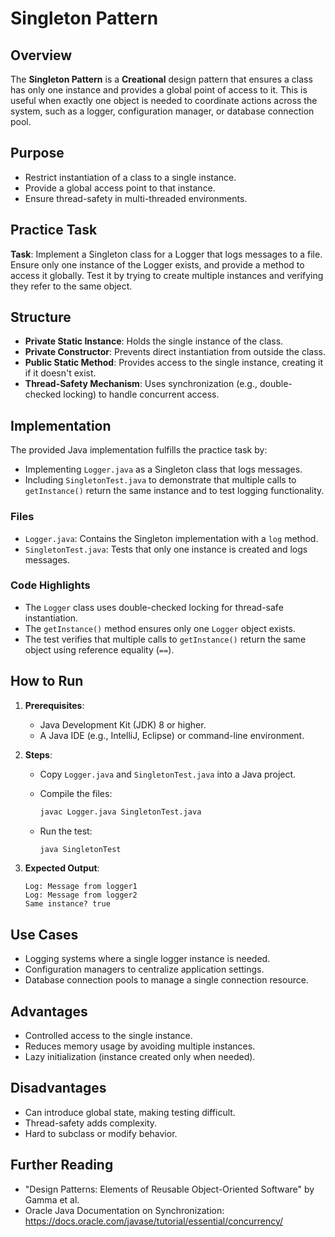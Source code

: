 # Singleton Pattern

## Overview

The **Singleton Pattern** is a **Creational** design pattern that ensures a class has only one instance and provides a global point of access to it. This is useful when exactly one object is needed to coordinate actions across the system, such as a logger, configuration manager, or database connection pool.

## Purpose

- Restrict instantiation of a class to a single instance.
- Provide a global access point to that instance.
- Ensure thread-safety in multi-threaded environments.

## Practice Task

**Task**: Implement a Singleton class for a Logger that logs messages to a file. Ensure only one instance of the Logger exists, and provide a method to access it globally. Test it by trying to create multiple instances and verifying they refer to the same object.

## Structure

- **Private Static Instance**: Holds the single instance of the class.
- **Private Constructor**: Prevents direct instantiation from outside the class.
- **Public Static Method**: Provides access to the single instance, creating it if it doesn't exist.
- **Thread-Safety Mechanism**: Uses synchronization (e.g., double-checked locking) to handle concurrent access.

## Implementation

The provided Java implementation fulfills the practice task by:

- Implementing `Logger.java` as a Singleton class that logs messages.
- Including `SingletonTest.java` to demonstrate that multiple calls to `getInstance()` return the same instance and to test logging functionality.

### Files

- `Logger.java`: Contains the Singleton implementation with a `log` method.
- `SingletonTest.java`: Tests that only one instance is created and logs messages.

### Code Highlights

- The `Logger` class uses double-checked locking for thread-safe instantiation.
- The `getInstance()` method ensures only one `Logger` object exists.
- The test verifies that multiple calls to `getInstance()` return the same object using reference equality (`==`).

## How to Run

1. **Prerequisites**:

   - Java Development Kit (JDK) 8 or higher.
   - A Java IDE (e.g., IntelliJ, Eclipse) or command-line environment.

2. **Steps**:

   - Copy `Logger.java` and `SingletonTest.java` into a Java project.

   - Compile the files:

     ```bash
     javac Logger.java SingletonTest.java
     ```

   - Run the test:

     ```bash
     java SingletonTest
     ```

3. **Expected Output**:

   ```
   Log: Message from logger1
   Log: Message from logger2
   Same instance? true
   ```

## Use Cases

- Logging systems where a single logger instance is needed.
- Configuration managers to centralize application settings.
- Database connection pools to manage a single connection resource.

## Advantages

- Controlled access to the single instance.
- Reduces memory usage by avoiding multiple instances.
- Lazy initialization (instance created only when needed).

## Disadvantages

- Can introduce global state, making testing difficult.
- Thread-safety adds complexity.
- Hard to subclass or modify behavior.

## Further Reading

- "Design Patterns: Elements of Reusable Object-Oriented Software" by Gamma et al.
- Oracle Java Documentation on Synchronization: https://docs.oracle.com/javase/tutorial/essential/concurrency/